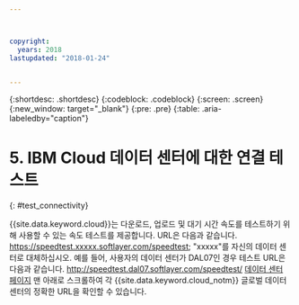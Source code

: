 ```yaml
---



copyright:
  years: 2018
lastupdated: "2018-01-24"


---
```


{:shortdesc: .shortdesc}
{:codeblock: .codeblock}
{:screen: .screen}
{:new_window: target="_blank"}
{:pre: .pre}
{:table: .aria-labeledby="caption"}

# 5. IBM Cloud 데이터 센터에 대한 연결 테스트
{: #test_connectivity}

{{site.data.keyword.cloud}}는 다운로드, 업로드 및 대기 시간 속도를 테스트하기 위해 사용할 수 있는 속도 테스트를 제공합니다. URL은 다음과 같습니다. https://speedtest.xxxxx.softlayer.com/speedtest; "xxxxx"를 자신의 데이터 센터로 대체하십시오. 예를 들어, 사용자의 데이터 센터가 DAL07인 경우 테스트 URL은 다음과 같습니다. http://speedtest.dal07.softlayer.com/speedtest/ [데이터 센터 페이지](https://www.ibm.com/cloud-computing/bluemix/data-centers) 맨 아래로 스크롤하여 각 {{site.data.keyword.cloud_notm}} 글로벌 데이터 센터의 정확한 URL을 확인할 수 있습니다.
